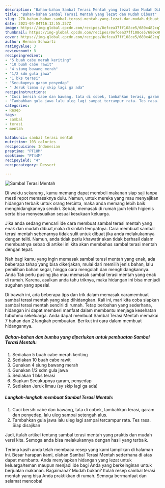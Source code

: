 ```yaml
---
description: "Bahan-bahan Sambal Terasi Mentah yang lezat dan Mudah Dibuat"
title: "Bahan-bahan Sambal Terasi Mentah yang lezat dan Mudah Dibuat"
slug: 270-bahan-bahan-sambal-terasi-mentah-yang-lezat-dan-mudah-dibuat
date: 2021-04-04T16:12:55.357Z
image: https://img-global.cpcdn.com/recipes/0efcea37ff108ce5/680x482cq70/sambal-terasi-mentah-foto-resep-utama.jpg
thumbnail: https://img-global.cpcdn.com/recipes/0efcea37ff108ce5/680x482cq70/sambal-terasi-mentah-foto-resep-utama.jpg
cover: https://img-global.cpcdn.com/recipes/0efcea37ff108ce5/680x482cq70/sambal-terasi-mentah-foto-resep-utama.jpg
author: Herman Schwartz
ratingvalue: 3
reviewcount: 8
recipeingredient:
- "5 buah cabe merah keriting"
- "10 buah cabe rawit"
- "4 siung bawang merah"
- "1/2 sdm gula jawa"
- "1 bks terasi"
- "Secukupnya garam penyedap"
- " Jeruk limau sy skip lagi ga ada"
recipeinstructions:
- "Cuci bersih cabe dan bawang, tata di cobek, tambahkan terasi, garam dan penyedap, lalu uleg sampai setengah alus."
- "Tambahkan gula jawa lalu uleg lagi sampai tercampur rata. Tes rasa. Siap disajikan"
categories:
- Resep
tags:
- sambal
- terasi
- mentah

katakunci: sambal terasi mentah 
nutrition: 103 calories
recipecuisine: Indonesian
preptime: "PT18M"
cooktime: "PT44M"
recipeyield: "4"
recipecategory: Dessert

---
```



![Sambal Terasi Mentah](https://img-global.cpcdn.com/recipes/0efcea37ff108ce5/680x482cq70/sambal-terasi-mentah-foto-resep-utama.jpg)

Di waktu  sekarang , kamu memang dapat membeli makanan siap saji tanpa mesti repot memasaknya dulu. Namun, untuk mereka yang mau menyajikan hidangan terbaik untuk orang tercinta, maka anda memang lebih baik menghidangkannya sendiri. Sebab, memasak di rumah jauh lebih higienis serta bisa menyesuaikan sesuai kesukaan keluarga.

Jika anda sedang mencari ide cara membuat sambal terasi mentah yang enak dan mudah dibuat,maka di sinilah tempatnya. Cara membuat sambal terasi mentah  sebenarnya tidak sulit untuk dibuat jika anda melakukannya dengan teliti. Namun, anda tidak perlu khawatir akan tidak berhasil dalam membuatnya 
sebab di artikel ini kita akan membahas sambal terasi mentah dengan tepat.  



Nah bagi kamu yang ingin memasak sambal terasi mentah yang enak, ada beberapa tahap yang bisa dikerjakan, mulai dari memilih jenis bahan, lalu pemilihan bahan segar, hingga cara mengolah dan menghidangkannya. Anda Tak perlu pusing jika mau memasak sambal terasi mentah yang enak di rumah. Karena, asalkan anda  tahu triknya, maka hidangan ini bisa menjadi suguhan yang spesial.

Di bawah ini, ada beberapa tips dan trik dalam memasak caramembuat sambal terasi mentah yang siap dihidangkan. Kali ini, mari kita coba siapkan sambal terasi mentah sendiri di rumah. Tetap berbahan yang sederhana, hidangan ini dapat memberi manfaat dalam membantu menjaga kesehatan tubuhmu sekeluarga. Anda dapat membuat Sambal Terasi Mentah memakai 7 bahan dan 2 langkah pembuatan. Berikut ini cara dalam membuat hidangannya.

<!--inarticleads1-->

##### Bahan-bahan dan bumbu yang diperlukan untuk pembuatan Sambal Terasi Mentah:

1. Sediakan 5 buah cabe merah keriting
1. Sediakan 10 buah cabe rawit
1. Gunakan 4 siung bawang merah
1. Gunakan 1/2 sdm gula jawa
1. Sediakan 1 bks terasi
1. Siapkan Secukupnya garam, penyedap
1. Sediakan  Jeruk limau (sy skip lagi ga ada)




<!--inarticleads2-->

##### Langkah-langkah membuat Sambal Terasi Mentah:

1. Cuci bersih cabe dan bawang, tata di cobek, tambahkan terasi, garam dan penyedap, lalu uleg sampai setengah alus.
1. Tambahkan gula jawa lalu uleg lagi sampai tercampur rata. Tes rasa. Siap disajikan




Jadi, itulah artikel tentang  sambal terasi mentah  yang praktis dan mudah versi kita. Semoga anda bisa melakukannya dengan hasil yang terbaik. 

Terima kasih anda telah membaca resep yang kami tampilkan di halaman ini. Besar harapan kami, olahan  Sambal Terasi Mentah sederhana di atas dapat membantu Anda menyiapkan hidangan yang lezat untuk keluarga/teman maupun menjadi ide bagi Anda yang berkeinginan untuk berjualan makanan. Bagaimana? Mudah bukan? Itulah resep sambal terasi mentah yang bisa Anda praktikkan di rumah. Semoga bermanfaat dan selamat mencoba!

